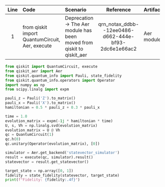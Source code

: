 | Line | Code | Scenario | Reference | Artifact | Refactoring |
| :--: | :--- | :------- | :-------: | :------- | :---------- |
| 1 | from qiskit import QuantumCircuit, Aer, execute | Deprecation -> The Aer module has been moved from qiskit to qiskit_aer | qrn_notax_ddbb--12ee0486-d662-444e-bf93-2dc6e1e66ac2 | Aer module | from qiskit import QuantumCircuit, execute; from qiskit_aer import之一 Aer |

```python
from qiskit import QuantumCircuit, execute
from qiskit_aer import Aer
from qiskit.quantum_info import Pauli, state_fidelity
from qiskit.quantum_info.operators import Operator
import numpy as np
from scipy.linalg import expm

pauli_z = Pauli('Z').to_matrix()
pauli_x = Pauli('X').to_matrix()
hamiltonian = 0.5 * pauli_z + 0.3 * pauli_x

time = 1.0
evolution_matrix = expm(-1j * hamiltonian * time)
U, s, Vh = np.linalg.svd(evolution_matrix)
evolution_matrix = U @ Vh
qc = QuantumCircuit(1)
qc.h(0)
qc.unitary(Operator(evolution_matrix), [0])

simulator = Aer.get_backend('statevector_simulator')
result = execute(qc, simulator).result()
statevector = result.get_statevector()

target_state = np.array([0, 1])
fidelity = state_fidelity(statevector, target_state)
print(f"Fidelity: {fidelity:.4f}")